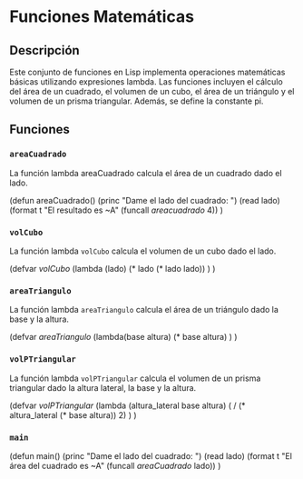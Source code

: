 # Funciones Matemáticas

## Descripción
Este conjunto de funciones en Lisp implementa operaciones matemáticas básicas utilizando expresiones lambda. Las funciones incluyen el cálculo del área de un cuadrado, el volumen de un cubo, el área de un triángulo y el volumen de un prisma triangular. Además, se define la constante pi.

## Funciones

### `areaCuadrado`
La función lambda areaCuadrado calcula el área de un cuadrado dado el lado.

(defun areaCuadrado()
    (princ "Dame el lado del cuadrado: ")
    (read lado)
    (format t "El resultado es ~A" (funcall *areacuadrado* 4))
)


### `volCubo`
La función lambda `volCubo` calcula el volumen de un cubo dado el lado.

(defvar *volCubo* 
    (lambda (lado) 
        (* lado (* lado lado))
    )
)

### `areaTriangulo`
La función lambda `areaTriangulo` calcula el área de un triángulo dado la base y la altura.

(defvar *areaTriangulo* 
    (lambda(base altura)
        (* base altura)
    )
)

### `volPTriangular`
La función lambda `volPTriangular` calcula el volumen de un prisma triangular dado la altura lateral, la base y la altura.

(defvar *volPTriangular*
    (lambda (altura_lateral base altura)
        ( / (* altura_lateral (* base altura)) 2)
    )
)


### `main`
(defun main()
    (princ "Dame el lado del cuadrado: ")
    (read lado)
    (format t "El área del cuadrado es ~A" (funcall *areaCuadrado* lado))
)


